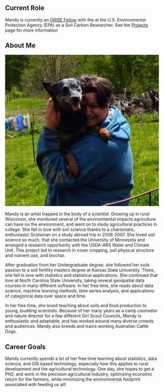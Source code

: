 ## Current Role

Mandy is currently an [ORISE Fellow](https://orise.orau.gov/about/index.html) with the at the U.S. Environmental Protection Agency (EPA) as a Soil Carbon Researcher. See the [Projects](agrichick45.github.io/Projects) page for more information

## About Me

![](images/mandyandUke.jpg)

Mandy is an artist trapped in the body of a scientist. Growing up in rural Wisconsin, she monitored several of the environmental impacts agriculture can have on the environment, and went on to study agricultural practices in college. She fell in love with soil science thanks to a charismatic, enthusiastic Scotsman on a study abroad trip in 2006-2007. She loved soil science so much, that she contacted the University of Minnesota and arranged a research opportunity with the USDA-ARS Water and Climate Unit. This project led to research in cover cropping, soil physical structure and nutrient use, and biochar. 

After graduation from her Undergraduate degree, she followed her soils passion to a soil fertility masters degree at Kansas State University. There, she fell in love with statistics and statistical applications. She continued that love at North Carolina State University, taking several geospatial data courses in many different software. In her free time, she reads about data science, machine learning methods, time series analysis, and applications of categorical data over space and time.

In her free time, she loved teaching about soils and food production to young, budding scientists. Because of her many years as a camp counselor and nature director for a few different Girl Scout Councils, Mandy is enthusiastic and adaptable, and has worked around many diverse crowds and audiences. Mandy also breeds and trains working Australian Cattle Dogs.

## Career Goals
Mandy currently spends a lot of her free time learning about statistics, data science, and GIS based technology, especially how this applies to rural development and the agricultural technology.  One day, she hopes to get a PhD, and work in the precision agricultural industry, optimizing economic return for the farmers, while minimizing the environmental footprint associated with feeding us all!

